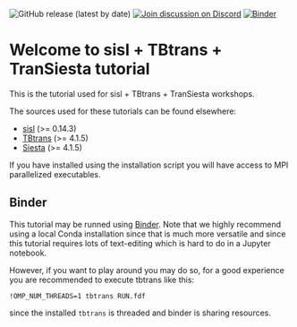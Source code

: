 ![GitHub release (latest by date)](https://img.shields.io/github/v/release/zerothi/ts-tbt-sisl-tutorial?label=tutorial)
[![Join discussion on Discord](https://img.shields.io/discord/742636379871379577.svg?label=&logo=discord&logoColor=ffffff&color=green&labelColor=red)](https://discord.gg/bvJ9Zuk)
[![Binder](https://mybinder.org/badge_logo.svg)](https://mybinder.org/v2/gh/zerothi/ts-tbt-sisl-tutorial/2023?filepath=tutorial.ipynb)

Welcome to sisl + TBtrans + TranSiesta tutorial
===============================================

This is the tutorial used for sisl + TBtrans + TranSiesta workshops.

The sources used for these tutorials can be found elsewhere:


- [sisl][sisl@git] (>= 0.14.3)
- [TBtrans][tbtrans] (>= 4.1.5)
- [Siesta][tbtrans] (>= 4.1.5)


If you have installed using the installation script you will have access
to MPI parallelized executables. 


Binder
------

This tutorial may be runned using [Binder](https://mybinder.readthedocs.io/en/latest/).
Note that we highly recommend using a local Conda installation since that is much
more versatile and since this tutorial requires lots of text-editing which is hard
to do in a Jupyter notebook.

However, if you want to play around you may do so, for a good experience you are
recommended to execute tbtrans like this:

    !OMP_NUM_THREADS=1 tbtrans RUN.fdf

since the installed `tbtrans` is threaded and binder is sharing resources.


<!---
Links to external and internal sites.
-->
[sisl@git]: https://github.com/zerothi/sisl
[tbtrans]: https://gitlab.com/siesta-project/siesta
